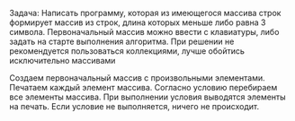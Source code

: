 Задача: Написать программу, которая из имеющегося массива строк формирует массив из строк, длина которых меньше либо равна 3 символа. Первоначальный массив можно ввести с клавиатуры, либо задать на старте выполнения алгоритма. При решении не рекомендуется пользоваться коллекциями, лучше обойтись исключительно массивами

Создаем первоначальный массив с произвольными элементами.
Печатаем каждый элемент массива.
Согласно условию перебираем все элементы массива.
При выполнении условия выводятся элементы на печать.
Если условие не выполняется, ничего не происходит. 